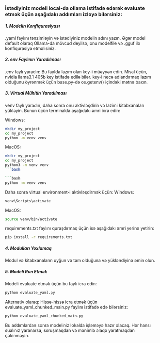 ### İstədiyiniz modeli local-da ollama istifadə edərək evaluate etmək üçün aşağıdakı addımları izləyə bilərsiniz:


##### 1. Modelin Konfiqurasiyası
.yaml faylını tənzimləyin və istədiyiniz modelin adını yazın. Əgər model default olaraq Ollama-da mövcud deyilsə, onu modelfile və .gguf ilə konfiqurasiya etməlisiniz.

##### 2. env Faylının Yaradılması
.env faylı yaradın: Bu faylda lazım olan key-i müəyyən edin. Misal üçün, nvidia llama3.1 405b key istifadə edilə bilər. key-i necə adlandırmaq lazım olduğunu öyrənmək üçün base.py-də os.getenv() içindəki mətnə baxın.

##### 3. Virtual Mühitin Yaradılması
venv faylı yaradın, daha sonra onu aktivləşdirin və lazimi kitabxanaları yükləyin. 
Bunun üçün terminalda aşağıdakı əmri icra edin:

Windows:
```bash
mkdir my_project
cd my_project
python -m venv venv
```

MacOS:
```bash
mkdir my_project
cd my_project
python3 -m venv venv
```bash

```bash
python -m venv venv
```


Daha sonra virtual environment-i aktivləşdirmək üçün:
Windows:
```bash
venv\Scripts\activate
```

MacOS:
```bash
source venv/bin/activate
```


requirements.txt faylını quraşdırmaq üçün isə aşağıdakı əmri yerinə yetirin:
```bash
pip install -r requirements.txt
```


##### 4. Modulları Yoxlamaq
Modul və kitabxanaların uyğun və tam olduğuna və yükləndiyinə əmin olun.

##### 5. Modeli Run Etmək
Modeli evaluate etmək üçün bu faylı icra edin:
```bash
python evaluate_yaml.py
```

Alternativ olaraq: Hissə-hissə icra etmək üçün evaluate_yaml_chunked_main.py faylını istifadə edə bilərsiniz:
```bash
python evaluate_yaml_chunked_main.py
```


Bu addımlardan sonra modeliniz lokalda işləməyə hazır olacaq. Hər hansı sualınız yaranarsa, soruşmaqdan və mənimlə əlaqə yaratmaqdan çəkinməyin.